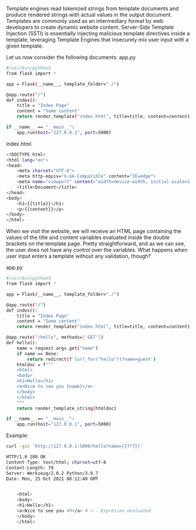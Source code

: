 Template engines read tokenized strings from template documents and produce rendered strings with actual values in the output document. 
Templates are commonly used as an intermediary format by web developers to create dynamic website content. 
Server-Side Template Injection (SSTI) is essentially injecting malicious template directives inside a template,
leveraging Template Engines that insecurely mix user input with a given template.

Let us now consider the following documents:
app.py
```bash
#/usr/bin/python3
from flask import *

app = Flask(__name__, template_folder="./")

@app.route("/")
def index():
	title = "Index Page"
	content = "Some content"
	return render_template("index.html", title=title, content=content)

if __name__ == "__main__":
	app.run(host="127.0.0.1", port=5000)
```
index.html
```bash
<!DOCTYPE html>
<html lang="en">
<head>
    <meta charset="UTF-8">
    <meta http-equiv="X-UA-Compatible" content="IE=edge">
    <meta name="viewport" content="width=device-width, initial-scale=1.0">
    <title>Document</title>
</head>
<body>
    <h1>{{title}}</h1>
    <p>{{content}}</p>
</body>
</html>
```
When we visit the website, we will receive an HTML page containing the values of the title and content variables evaluated inside the double brackets on the template page. 
Pretty straightforward, and as we can see, the user does not have any control over the variables. 
What happens when user input enters a template without any validation, though?

app.py
```bash
#/usr/bin/python3
from flask import *

app = Flask(__name__, template_folder="./")

@app.route("/")
def index():
	title = "Index Page"
	content = "Some content"
	return render_template("index.html", title=title, content=content)

@app.route("/hello", methods=['GET'])
def hello():
	name = request.args.get("name")
	if name == None:
		return redirect(f'{url_for("hello")}?name=guest')
	htmldoc = f"""
	<html>
	<body>
	<h1>Hello</h1>
	<a>Nice to see you {name}</a>
	</body>
	</html>
	"""
	return render_template_string(htmldoc)

if __name__ == "__main__":
	app.run(host="127.0.0.1", port=5000)
```

Example:
```bash
curl -gis 'http://127.0.0.1:5000/hello?name={{7*7}}'

HTTP/1.0 200 OK
Content-Type: text/html; charset=utf-8
Content-Length: 79
Server: Werkzeug/2.0.2 Python/3.9.7
Date: Mon, 25 Oct 2021 00:12:40 GMT


	<html>
	<body>
	<h1>Hello</h1>
	<a>Nice to see you 49</a> # <-- Expresion evaluated
	</body>
	</html>
```
